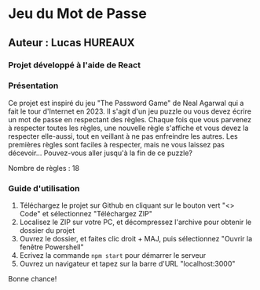 # Jeu du Mot de Passe
## Auteur : Lucas HUREAUX
### Projet développé à l'aide de React

### Présentation

Ce projet est inspiré du jeu "The Password Game" de Neal Agarwal qui a fait le tour d'Internet en 2023. Il s'agit d'un jeu puzzle ou vous devez écrire un mot de passe en respectant des règles. Chaque fois que vous parvenez à respecter toutes les règles, une nouvelle règle s'affiche et vous devez la respecter elle-aussi, tout en veillant à ne pas enfreindre les autres. Les premières règles sont faciles à respecter, mais ne vous laissez pas décevoir... Pouvez-vous aller jusqu'à la fin de ce puzzle?

Nombre de règles : 18


### Guide d'utilisation

1. Téléchargez le projet sur Github en cliquant sur le bouton vert "<> Code" et sélectionnez "Téléchargez ZIP"
2. Localisez le ZIP sur votre PC, et décompressez l'archive pour obtenir le dossier du projet
3. Ouvrez le dossier, et faites clic droit + MAJ, puis sélectionnez "Ouvrir la fenêtre Powershell"
4. Ecrivez la commande ```npm start``` pour démarrer le serveur
5. Ouvrez un navigateur et tapez sur la barre d'URL "localhost:3000"


Bonne chance!
